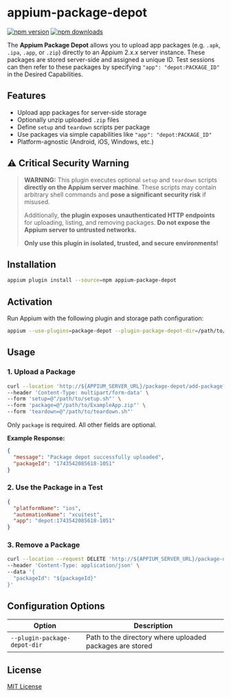 # appium-package-depot

[![npm version](https://img.shields.io/npm/v/appium-package-depot)](https://www.npmjs.com/package/appium-package-depot)
[![npm downloads](https://img.shields.io/npm/dm/appium-package-depot)](https://www.npmjs.com/package/appium-package-depot)

The **Appium Package Depot** allows you to upload app packages (e.g. `.apk`, `.ipa`, `.app`, or `.zip`) directly to an Appium 2.x.x server instance. These packages are stored server-side and assigned a unique ID. Test sessions can then refer to these packages by specifying `"app": "depot:PACKAGE_ID"` in the Desired Capabilities.

## Features

- Upload app packages for server-side storage
- Optionally unzip uploaded `.zip` files
- Define `setup` and `teardown` scripts per package
- Use packages via simple capabilities like `"app": "depot:PACKAGE_ID"`
- Platform-agnostic (Android, iOS, Windows, etc.)

## ⚠️ Critical Security Warning

> **WARNING:** This plugin executes optional `setup` and `teardown` scripts **directly on the Appium server machine**. These scripts may contain arbitrary shell commands and **pose a significant security risk** if misused.
>
> Additionally, **the plugin exposes unauthenticated HTTP endpoints** for uploading, listing, and removing packages. **Do not expose the Appium server to untrusted networks.**
>
> **Only use this plugin in isolated, trusted, and secure environments!**

## Installation

```bash
appium plugin install --source=npm appium-package-depot
```

## Activation

Run Appium with the following plugin and storage path configuration:

```bash
appium --use-plugins=package-depot --plugin-package-depot-dir=/path/to/package/depot/dir/
```

## Usage

### 1. Upload a Package

```bash
curl --location 'http://${APPIUM_SERVER_URL}/package-depot/add-package?unzip=true&executable-path=ExampleApp.app' \
--header 'Content-Type: multipart/form-data' \
--form 'setup=@"/path/to/setup.sh"' \
--form 'package=@"/path/to/ExampleApp.zip"' \
--form 'teardown=@"/path/to/teardown.sh"'
```

Only `package` is required. All other fields are optional.

**Example Response:**

```json
{
  "message": "Package depot successfully uploaded",
  "packageId": "1743542085618-1051"
}
```

### 2. Use the Package in a Test

```json
{
  "platformName": "ios",
  "automationName": "xcuitest",
  "app": "depot:1743542085618-1051"
}
```

### 3. Remove a Package

```bash
curl --location --request DELETE 'http://${APPIUM_SERVER_URL}/package-depot/remove-package' \
--header 'Content-Type: application/json' \
--data '{
  "packageId": "${packageId}"
}'
```

## Configuration Options

| Option                       | Description                                              |
| ---------------------------- | -------------------------------------------------------- |
| `--plugin-package-depot-dir` | Path to the directory where uploaded packages are stored |

## License

[MIT License](./LICENSE)
